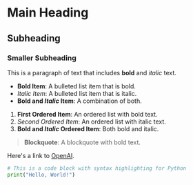 # Main Heading

## Subheading

### Smaller Subheading

This is a paragraph of text that includes **bold** and *italic* text.

- **Bold Item**: A bulleted list item that is bold.
- *Italic Item*: A bulleted list item that is italic.
- **Bold and *Italic* Item**: A combination of both.

1. **First Ordered Item**: An ordered list with bold text.
2. *Second Ordered Item*: An ordered list with italic text.
3. **Bold and *Italic* Ordered Item**: Both bold and italic.

> **Blockquote**: A blockquote with bold text.

Here's a link to [OpenAI](https://www.openai.com).

```python
# This is a code block with syntax highlighting for Python
print("Hello, World!")
